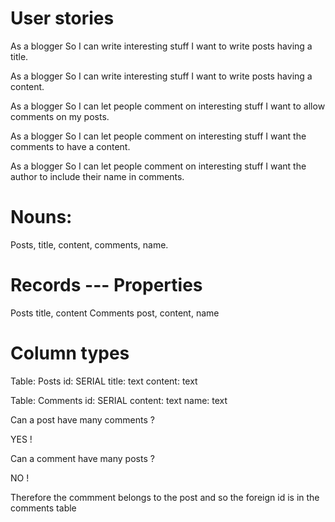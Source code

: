 # User stories
As a blogger
So I can write interesting stuff
I want to write posts having a title.

As a blogger
So I can write interesting stuff
I want to write posts having a content.

As a blogger
So I can let people comment on interesting stuff
I want to allow comments on my posts.

As a blogger
So I can let people comment on interesting stuff
I want the comments to have a content.

As a blogger
So I can let people comment on interesting stuff
I want the author to include their name in comments.

# Nouns:
Posts, title, content, comments, name.

# Records --- Properties
Posts         title, content
Comments      post, content, name

# Column types
Table: Posts
id: SERIAL
title: text
content: text

Table: Comments
id: SERIAL
content: text
name: text

Can a post have many comments ?

YES ! 

Can a comment have many posts ?

NO ! 

Therefore the commment belongs to the post and so the foreign id is in the comments table
